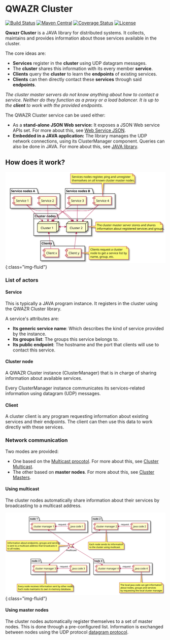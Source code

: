 QWAZR Cluster
=============

[![Build Status](https://travis-ci.org/qwazr/cluster.svg?branch=master)](https://travis-ci.org/qwazr/cluster)
[![Maven Central](https://maven-badges.herokuapp.com/maven-central/com.qwazr/qwazr-cluster/badge.svg)](https://maven-badges.herokuapp.com/maven-central/com.qwazr/qwazr-cluster)
[![Coverage Status](https://coveralls.io/repos/github/qwazr/cluster/badge.svg?branch=master)](https://coveralls.io/github/qwazr/cluster?branch=master)
[![License](https://img.shields.io/badge/license-Apache%202.0-blue.svg)](https://opensource.org/licenses/Apache-2.0)


**Qwazr Cluster** is a JAVA library for distributed systems. It collects, maintains and provides information about those services available in the cluster.

The core ideas are:
- **Services** register in the **cluster** using UDP datagram messages.
- The **cluster** shares this information with its every member **service**.
- **Clients** query the **cluster** to learn the **endpoints** of existing services.
- **Clients** can then directly contact these **services** through said **endpoints**.

_The cluster master servers do not know anything about how to contact a service. Neither do they function as a proxy or a load balancer. It is up to the **client** to work with the provided endpoints._

The QWAZR Cluster service can be used either:
- As a **stand-alone JSON Web service:**
It exposes a JSON Web service APIs set. For more about this, see [Web Service JSON](json-web-service).
- **Embedded in a JAVA application:**
The library manages the UDP network connections, using its ClusterManager component. Queries can also be done in JAVA. For more about this, see [JAVA library](java-library).


How does it work?
-----------------

![Typical typology](images/cluster-typology.svg){:class="img-fluid"}

### List of actors

#### Service
 
This is typically a JAVA program instance. It registers in the cluster using the QWAZR Cluster library. 

A service's attributes are:
- **Its generic service name**: Which describes the kind of service provided by the instance.
- **Its groups list**:  The groups this service belongs to.
- **Its public endpoint**: The hostname and the port that clients will use to contact this service.

#### Cluster node

A QWAZR Cluster instance (ClusterManager) that is in charge of sharing information about available services.

Every ClusterManager instance communicates its services-related information using datagram (UDP) messages.

#### Client

A cluster client is any program requesting information about existing services and their endpoints. The client can then use this data to work directly with these services.

### Network communication

Two modes are provided:
- One based on the [Multicast procotol](https://en.wikipedia.org/wiki/Multicast). For more about this, see [Cluster Multicast](multicast-cluster).
- The other based on **master nodes**. For more about this, see [Cluster Masters](masters-cluster).

#### Using multicast

The cluster nodes automatically share information about their services by broadcasting to a multicast address.

![Multicast cluster](images/multicast-cluster.svg){:class="img-fluid"}


#### Using master nodes
 
The cluster nodes automatically register themselves to a set of master nodes. This is done through a pre-configured list. Information is exchanged between nodes using the UDP protocol [datagram protocol](https://en.wikipedia.org/wiki/User_Datagram_Protocol).
